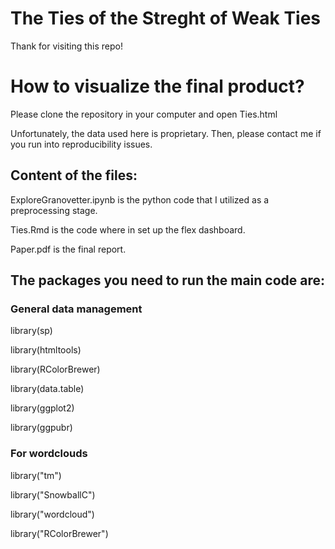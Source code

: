 # The Ties of the Streght of Weak Ties

Thank for visiting this repo!

# How to visualize the final product?

Please clone the repository in your computer and open Ties.html

Unfortunately, the data used here is proprietary. Then, please contact me if you run into reproducibility issues.

## Content of the files:

ExploreGranovetter.ipynb is the python code that I utilized as a preprocessing stage.

Ties.Rmd is the code where in set up the flex dashboard.

Paper.pdf is the final report.

## The packages you need to run the main code are:

###  General data management

library(sp)

library(htmltools)

library(RColorBrewer)

library(data.table)

library(ggplot2)

library(ggpubr)

### For wordclouds

library("tm")

library("SnowballC")

library("wordcloud")

library("RColorBrewer")
